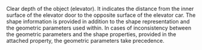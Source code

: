 ﻿Clear depth of the object (elevator). It indicates the distance from the inner surface of the elevator door to the opposite surface of the elevator car. 
The shape information is provided in addition to the shape representation and the geometric parameters used within. In cases of inconsistency between the geometric parameters and the shape properties, provided in the attached property, the geometric parameters take precedence.
